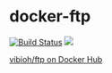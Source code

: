 # docker-ftp

[![Build Status](https://travis-ci.org/ViBiOh/docker-ftp.svg?branch=master)](https://travis-ci.org/ViBiOh/docker-ftp) [![](https://badge.imagelayers.io/vibioh/ftp:latest.svg)](https://imagelayers.io/?images=vibioh/ftp:latest 'Get your own badge on imagelayers.io')

[vibioh/ftp on Docker Hub](https://hub.docker.com/r/vibioh/ftp/)
